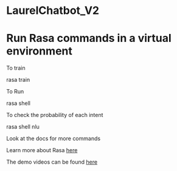 # LaurelChatbot_V2

# Run Rasa commands in a virtual environment

To train

rasa train

To Run

rasa shell

To check the probability of each intent

rasa shell nlu

Look at the docs for more commands

Learn more about Rasa [here](https://rasa.com/docs/rasa/playground/)

The demo videos can be found [here](https://www.youtube.com/playlist?list=PL75e0qA87dlHQny7z43NduZHPo6qd-cRc)
